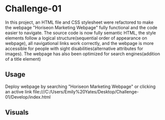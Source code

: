 # Challenge-01

In this project, an HTML file and CSS stylesheet were refactored to make the webpage "Horiseon Marketing Webpage" fully functional and the code easier to navigate. The source code is now fully semantic HTML, the style elements follow a logical structure(sequential order of appearance on webpage), all navigational links work correctly, and the webpage is more accessible for people with sight disabilities(alternative attributes for images). The webpage has also been optimized for search engines(addition of a title element)
## Usage
Deploy webpage by searching "Horiseon Marketing Webpage" or clicking an active link
file:///C:/Users/Emily%20Yates/Desktop/Challenge-01/Develop/index.html

## Visuals



